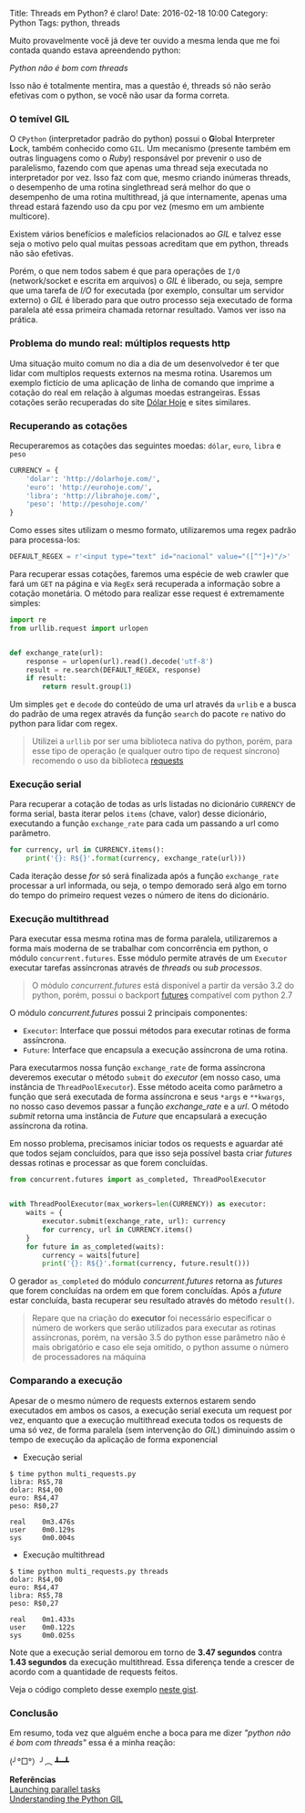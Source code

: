 Title: Threads em Python? é claro!
Date: 2016-02-18 10:00
Category: Python
Tags: python, threads

Muito provavelmente você já deve ter ouvido a mesma lenda que me foi contada quando estava apreendendo python:

_Python não é bom com threads_

Isso não é totalmente mentira, mas a questão é, threads só não serão efetivas com o python, se você não usar da forma correta.

<!-- more -->

### O temível GIL
O `CPython` (interpretador padrão do python) possui o **G**lobal **I**nterpreter **L**ock, também conhecido como `GIL`.
Um mecanismo (presente também em outras linguagens como o _Ruby_) responsável por prevenir o uso de paralelismo, fazendo com que apenas uma thread seja executada no interpretador por vez.
Isso faz com que, mesmo criando inúmeras threads, o desempenho de uma rotina singlethread será melhor do que o desempenho de uma rotina multithread, já que internamente, apenas uma thread estará fazendo uso da cpu por vez (mesmo em um ambiente multicore).

Existem vários benefícios e malefícios relacionados ao _GIL_ e talvez esse seja o motivo pelo qual muitas pessoas acreditam que em python, threads não são efetivas.

Porém, o que nem todos sabem é que para operações de `I/O` (network/socket e escrita em arquivos) o _GIL_ é liberado, ou seja, sempre que uma tarefa de _I/O_ for executada (por exemplo, consultar um servidor externo) o _GIL_ é liberado para que outro processo seja executado de forma paralela até essa primeira chamada retornar resultado.
Vamos ver isso na prática.

### Problema do mundo real: múltiplos requests http
Uma situação muito comum no dia a dia de um desenvolvedor é ter que lidar com multiplos requests externos na mesma rotina.
Usaremos um exemplo fictício de uma aplicação de linha de comando que imprime a cotação do real em relação à algumas moedas estrangeiras.
Essas cotações serão recuperadas do site [Dólar Hoje](http://dolarhoje.com/) e sites similares.

### Recuperando as cotações
Recuperaremos as cotações das seguintes moedas: `dólar`, `euro`, `libra` e `peso`

```python
CURRENCY = {
    'dolar': 'http://dolarhoje.com/',
    'euro': 'http://eurohoje.com/',
    'libra': 'http://librahoje.com/',
    'peso': 'http://pesohoje.com/'
}
```

Como esses sites utilizam o mesmo formato, utilizaremos uma regex padrão para processa-los:

```python
DEFAULT_REGEX = r'<input type="text" id="nacional" value="([^"]+)"/>'
```

Para recuperar essas cotações, faremos uma espécie de web crawler que fará um `GET` na página e via `RegEx` será recuperada a informação sobre a cotação monetária.
O método para realizar esse request é extremamente simples:

```python
import re
from urllib.request import urlopen


def exchange_rate(url):
    response = urlopen(url).read().decode('utf-8')
    result = re.search(DEFAULT_REGEX, response)
    if result:
        return result.group(1)
```

Um simples `get` e `decode` do conteúdo de uma url através da `urlib` e a busca do padrão de uma regex através da função `search` do pacote `re` nativo do python para lidar com regex. <br>

> Utilizei a `urllib` por ser uma biblioteca nativa do python, porém, para esse tipo de operação (e qualquer outro tipo de request síncrono) recomendo o uso da biblioteca [requests](http://docs.python-requests.org/en/master/)

### Execução serial
Para recuperar a cotação de todas as urls listadas no dicionário `CURRENCY` de forma serial, basta iterar pelos `items` (chave, valor) desse dicionário, executando a função `exchange_rate` para cada um passando a url como parâmetro.

```python
for currency, url in CURRENCY.items():
    print('{}: R${}'.format(currency, exchange_rate(url)))
```

Cada iteração desse _for_ só será finalizada após a função `exchange_rate` processar a url informada, ou seja, o tempo demorado será algo em torno do tempo do primeiro request vezes o número de itens do dicionário.

### Execução multithread
Para executar essa mesma rotina mas de forma paralela, utilizaremos a forma mais moderna de se trabalhar com concorrência em python, o módulo `concurrent.futures`.
Esse módulo permite através de um `Executor` executar tarefas assíncronas através de _threads_ ou _sub processos_.

> O módulo _concurrent.futures_ está disponível a partir da versão 3.2 do python, porém, possui o backport [futures](https://pypi.python.org/pypi/futures) compatível com python 2.7

O módulo _concurrent.futures_ possui 2 principais componentes:

* `Executor`: Interface que possui métodos para executar rotinas de forma assíncrona.
* `Future`: Interface que encapsula a execução assíncrona de uma rotina.

Para executarmos nossa função `exchange_rate` de forma assíncrona deveremos executar o método `submit` do _executor_ (em nosso caso, uma instância de `ThreadPoolExecutor`).
Esse método aceita como parâmetro a função que será executada de forma assíncrona e seus `*args` e `**kwargs`, no nosso caso devemos passar a função _exchange_rate_ e a _url_.
O método _submit_ retorna uma instância de _Future_ que encapsulará a execução assíncrona da rotina.

Em nosso problema, precisamos iniciar todos os requests e aguardar até que todos sejam concluídos, para que isso seja possível basta criar _futures_ dessas rotinas e processar as que forem concluídas.

```python
from concurrent.futures import as_completed, ThreadPoolExecutor


with ThreadPoolExecutor(max_workers=len(CURRENCY)) as executor:
    waits = {
        executor.submit(exchange_rate, url): currency
        for currency, url in CURRENCY.items()
    }
    for future in as_completed(waits):
        currency = waits[future]
        print('{}: R${}'.format(currency, future.result()))
```
O gerador `as_completed` do módulo _concurrent.futures_ retorna as _futures_ que forem concluídas na ordem em que forem concluídas.
Após a _future_ estar concluída, basta recuperar seu resultado através do método `result()`.

> Repare que na criação do **executor** foi necessário especificar o número de workers que serão utilizados para executar as rotinas assíncronas, porém, na versão 3.5 do python esse parâmetro não é mais obrigatório e caso ele seja omitido, o python assume o número de processadores na máquina

### Comparando a execução
Apesar de o mesmo número de requests externos estarem sendo executados em ambos os casos, a execução serial executa um request por vez, enquanto que a execução multithread executa todos os requests de uma só vez, de forma paralela (sem intervenção do _GIL_) diminuindo assim o tempo de execução da aplicação de forma exponencial

* Execução serial
```
$ time python multi_requests.py
libra: R$5,78
dolar: R$4,00
euro: R$4,47
peso: R$0,27

real	0m3.476s
user	0m0.129s
sys	    0m0.004s
```
* Execução multithread
```
$ time python multi_requests.py threads
dolar: R$4,00
euro: R$4,47
libra: R$5,78
peso: R$0,27

real	0m1.433s
user	0m0.122s
sys	    0m0.025s
```
Note que a execução serial demorou em torno de **3.47 segundos** contra **1.43 segundos** da execução multithread.
Essa diferença tende a crescer de acordo com a quantidade de requests feitos.

Veja o código completo desse exemplo [neste gist](https://gist.github.com/drgarcia1986/2a5d283b0d279ea96c26).

### Conclusão

Em resumo, toda vez que alguém enche a boca para me dizer _"python não é bom com threads"_ essa é a minha reação:

(╯°□°）╯︵ ┻━┻

**Referências**<br>
[Launching parallel tasks](https://docs.python.org/3/library/concurrent.futures.html)<br>
[Understanding the Python GIL](http://www.dabeaz.com/python/UnderstandingGIL.pdf)<br>
